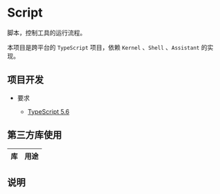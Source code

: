 # Script

脚本，控制工具的运行流程。

本项目是跨平台的 `TypeScript` 项目，依赖 `Kernel` 、`Shell` 、`Assistant` 的实现。

## 项目开发

* 要求
	
	* [TypeScript 5.6](https://www.typescriptlang.org/)

## 第三方库使用

| 库                                                                         | 用途                           |
|:--------------------------------------------------------------------------:|:------------------------------:|

## 说明
